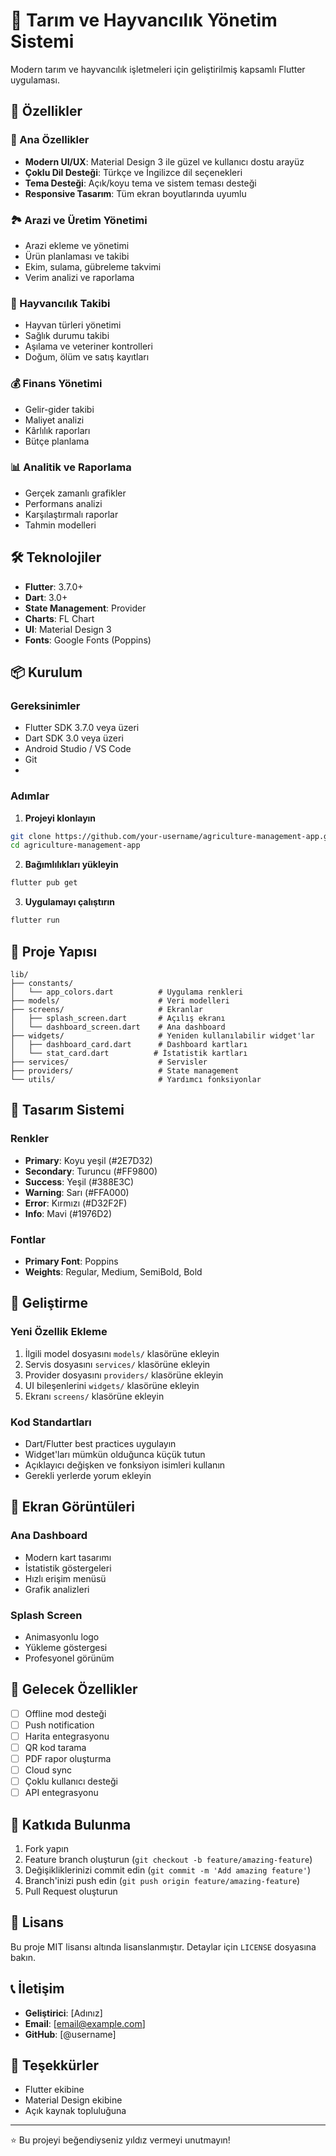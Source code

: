 # 🌾 Tarım ve Hayvancılık Yönetim Sistemi

Modern tarım ve hayvancılık işletmeleri için geliştirilmiş kapsamlı Flutter uygulaması.

## 🚀 Özellikler

### 📱 Ana Özellikler
- **Modern UI/UX**: Material Design 3 ile güzel ve kullanıcı dostu arayüz
- **Çoklu Dil Desteği**: Türkçe ve İngilizce dil seçenekleri
- **Tema Desteği**: Açık/koyu tema ve sistem teması desteği
- **Responsive Tasarım**: Tüm ekran boyutlarında uyumlu

### 🏞️ Arazi ve Üretim Yönetimi
- Arazi ekleme ve yönetimi
- Ürün planlaması ve takibi
- Ekim, sulama, gübreleme takvimi
- Verim analizi ve raporlama

### 🐄 Hayvancılık Takibi
- Hayvan türleri yönetimi
- Sağlık durumu takibi
- Aşılama ve veteriner kontrolleri
- Doğum, ölüm ve satış kayıtları

### 💰 Finans Yönetimi
- Gelir-gider takibi
- Maliyet analizi
- Kârlılık raporları
- Bütçe planlama

### 📊 Analitik ve Raporlama
- Gerçek zamanlı grafikler
- Performans analizi
- Karşılaştırmalı raporlar
- Tahmin modelleri

## 🛠️ Teknolojiler

- **Flutter**: 3.7.0+
- **Dart**: 3.0+
- **State Management**: Provider
- **Charts**: FL Chart
- **UI**: Material Design 3
- **Fonts**: Google Fonts (Poppins)

## 📦 Kurulum

### Gereksinimler
- Flutter SDK 3.7.0 veya üzeri
- Dart SDK 3.0 veya üzeri
- Android Studio / VS Code
- Git
- 

### Adımlar

1. **Projeyi klonlayın**
```bash
git clone https://github.com/your-username/agriculture-management-app.git
cd agriculture-management-app
```

2. **Bağımlılıkları yükleyin**
```bash
flutter pub get
```

3. **Uygulamayı çalıştırın**
```bash
flutter run
```

## 📁 Proje Yapısı

```
lib/
├── constants/
│   └── app_colors.dart          # Uygulama renkleri
├── models/                      # Veri modelleri
├── screens/                     # Ekranlar
│   ├── splash_screen.dart       # Açılış ekranı
│   └── dashboard_screen.dart    # Ana dashboard
├── widgets/                     # Yeniden kullanılabilir widget'lar
│   ├── dashboard_card.dart      # Dashboard kartları
│   └── stat_card.dart          # İstatistik kartları
├── services/                    # Servisler
├── providers/                   # State management
└── utils/                       # Yardımcı fonksiyonlar
```

## 🎨 Tasarım Sistemi

### Renkler
- **Primary**: Koyu yeşil (#2E7D32)
- **Secondary**: Turuncu (#FF9800)
- **Success**: Yeşil (#388E3C)
- **Warning**: Sarı (#FFA000)
- **Error**: Kırmızı (#D32F2F)
- **Info**: Mavi (#1976D2)

### Fontlar
- **Primary Font**: Poppins
- **Weights**: Regular, Medium, SemiBold, Bold

## 🔧 Geliştirme

### Yeni Özellik Ekleme
1. İlgili model dosyasını `models/` klasörüne ekleyin
2. Servis dosyasını `services/` klasörüne ekleyin
3. Provider dosyasını `providers/` klasörüne ekleyin
4. UI bileşenlerini `widgets/` klasörüne ekleyin
5. Ekranı `screens/` klasörüne ekleyin

### Kod Standartları
- Dart/Flutter best practices uygulayın
- Widget'ları mümkün olduğunca küçük tutun
- Açıklayıcı değişken ve fonksiyon isimleri kullanın
- Gerekli yerlerde yorum ekleyin

## 📱 Ekran Görüntüleri

### Ana Dashboard
- Modern kart tasarımı
- İstatistik göstergeleri
- Hızlı erişim menüsü
- Grafik analizleri

### Splash Screen
- Animasyonlu logo
- Yükleme göstergesi
- Profesyonel görünüm

## 🚧 Gelecek Özellikler

- [ ] Offline mod desteği
- [ ] Push notification
- [ ] Harita entegrasyonu
- [ ] QR kod tarama
- [ ] PDF rapor oluşturma
- [ ] Cloud sync
- [ ] Çoklu kullanıcı desteği
- [ ] API entegrasyonu

## 🤝 Katkıda Bulunma

1. Fork yapın
2. Feature branch oluşturun (`git checkout -b feature/amazing-feature`)
3. Değişikliklerinizi commit edin (`git commit -m 'Add amazing feature'`)
4. Branch'inizi push edin (`git push origin feature/amazing-feature`)
5. Pull Request oluşturun

## 📄 Lisans

Bu proje MIT lisansı altında lisanslanmıştır. Detaylar için `LICENSE` dosyasına bakın.

## 📞 İletişim

- **Geliştirici**: [Adınız]
- **Email**: [email@example.com]
- **GitHub**: [@username]

## 🙏 Teşekkürler

- Flutter ekibine
- Material Design ekibine
- Açık kaynak topluluğuna

---

⭐ Bu projeyi beğendiyseniz yıldız vermeyi unutmayın!
